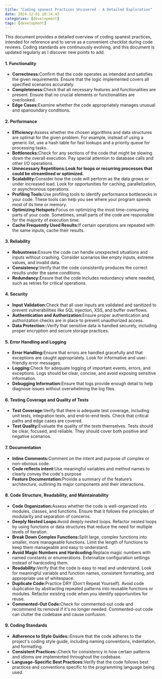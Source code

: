 ```yaml
---
title: "Coding spanest Practices Uncovered - A Detailed Exploration"
date: 2024-12-01 10:14:43
categories: [development]
tags: [development]
---
```


<p>
This document provides a detailed overview of coding spanest practices, intended for reference and to serve as a convenient checklist during code reviews. Coding standards are continuously evolving, and this document is updated regularly as I discover new points to add.

<p>
<h4>1. Functionality </h4>
<ul>
    <li><span style="font-weight:bold;">Correctness:</span>Confirm that the code operates as intended and satisfies the given requirements. Ensure that the logic implemented covers all specified scenarios accurately. </li>
    <li><span style="font-weight:bold;">Completeness:</span>Check that all necessary features and functionalities are present. Ensure that no crucial elements or functionalities are overlooked. </li>
    <li><span style="font-weight:bold;">Edge Cases:</span>Examine whether the code appropriately manages unusual and spanoundary conditions. </li>
</ul>

<h4>2. Performance </h4>
<ul>
    <li><span style="font-weight:bold;">Efficiency:</span>Assess whether the chosen algorithms and data structures are optimal for the given problem. For example, instead of using a generic list, use a hash table for fast lookups and a priority queue for processing tasks. </li>
    <li><span style="font-weight:bold;">Bottlenecks:</span>Check for any sections of the code that might be slowing down the overall execution. Pay special attention to database calls and other I/O operations. </li>
    <li><span style="font-weight:bold;">Unnecessary Repetitions:</san>Look for loops or recurring processes that could be streamlined or optimized. </li>
    <li><span style="font-weight:bold;">Scalability:</span>Consider how the code will perform as the data grows or under increased load. Look for opportunities for caching, parallelization, or asynchronous operations. </li>
    <li><span style="font-weight:bold;">Profiling Tools:</span>Use profiling tools to identify performance bottlenecks in your code. These tools can help you see where your program spends most of its time or memory. </li>
    <li><span style="font-weight:bold;">Optimizing Hotspots:</span>Focus on optimizing the most time-consuming parts of your code. Sometimes, small parts of the code are responsible for the majority of execution time. </li>
    <li><span style="font-weight:bold;">Cache Frequently Used Results:</span>If certain operations are repeated with the same inputs, cache their results. </li>
</ul>

<h4>3. Reliability </h4>
<ul>
    <li><span style="font-weight:bold;">Robustness:</span>Ensure the code can handle unexpected situations and inputs without crashing. Consider scenarios like empty inputs, extreme values, and invalid data.</li>
    <li><span style="font-weight:bold;">Consistency:</span>Verify that the code consistently produces the correct results under the same conditions. </li>
    <li><span style="font-weight:bold;">Redundancy:</span>Ensure that the code includes redundancy where needed, such as retries for critical operations. </li>
</ul>

<h4>4. Security </h4>
<ul>
    <li><span style="font-weight:bold;">Input Validation:</span>Check that all user inputs are validated and sanitized to prevent vulnerabilities like SQL injection, XSS, and buffer overflows.</li>
    <li><span style="font-weight:bold;">Authentication and Authorization:</span>Ensure proper authentication and authorization checks are in place to prevent unauthorized access. </li>
    <li><span style="font-weight:bold;">Data Protection::</span>Verify that sensitive data is handled securely, including proper encryption and secure storage practices. </li>
</ul>

<h4>5. Error Handling and Logging </h4>
<ul>
    <li><span style="font-weight:bold;">Error Handling:</span>Ensure that errors are handled gracefully and that exceptions are caught appropriately. Look for informative and user-friendly error messages. </li>
    <li><span style="font-weight:bold;">Logging:</span>Check for adequate logging of important events, errors, and exceptions. Logs should be clear, concise, and avoid exposing sensitive information. </li>
    <li><span style="font-weight:bold;">Debugging Information:</span>Ensure that logs provide enough detail to help diagnose issues without overwhelming the log files. </li>
</ul>

<h4>6. Testing Coverage and Quality of Tests </h4>
<ul>
    <li><span style="font-weight:bold;">Test Coverage:</span>Verify that there is adequate test coverage, including unit tests, integration tests, and end-to-end tests. Check that critical paths and edge cases are covered.</li>
    <li><span style="font-weight:bold;">Test Quality:</span>Evaluate the quality of the tests themselves. Tests should be clear, focused, and reliable. They should cover both positive and negative scenarios. </li>
</ul>

<h4>7. Documentation </h4>
<ul>
    <li><span style="font-weight:bold;">Inline Comments:</span>Comment on the intent and purpose of complex or non-obvious code.</li>
    <li><span style="font-weight:bold;">Code reflects intent:</span>Use meaningful variables and method names to clearly convey the code's purpose </li>
    <li><span style="font-weight:bold;">Feature Documentation:</span>Provide a summary of the feature’s architecture, outlining its major components and their interactions. </li>
</ul>

<h4>8. Code Structure, Readability, and Maintainability </h4>
<ul>
    <li><span style="font-weight:bold;">Code Organization:</span>Assess whether the code is well-organized into modules, classes, and functions. Ensure that it follows the principles of modularity and separation of concerns.</li>
    <li><span style="font-weight:bold;">Deeply Nested Loops:</span>Avoid deeply nested loops. Refactor nested loops by using functions or data structures that reduce the need for multiple levels of iteration. </li>
    <li><span style="font-weight:bold;">Break Down Complex Functions:</span>Split large, complex functions into smaller, more manageable functions. Limit the length of functions to keep them manageable and easy to understand. </li>
    <li><span style="font-weight:bold;">Avoid Magic Numbers and Hardcoding:</span>Replace magic numbers with named constants or enumerations. Externalize configuration settings instead of hardcoding them. </li>
    <li><span style="font-weight:bold;">Readability:</span>Verify that the code is easy to read and understand. Look for meaningful variable and function names, consistent formatting, and appropriate use of whitespace. </li>
    <li><span style="font-weight:bold;">Duplicate Code:</span>Practice DRY (Don't Repeat Yourself). Avoid code duplication by abstracting repeated patterns into reusable functions or modules. Refactor existing code when you identify opportunities for reuse. </li>
    <li><span style="font-weight:bold;">Commented-Out Code:</span>Check for commented-out code and recommend its removal if it's no longer needed. Commented-out code can clutter the codebase and cause confusion. </li>
</ul>

<h4>9. Coding Standards </h4>
<ul>
    <li><span style="font-weight:bold;">Adherence to Style Guides::</span>Ensure that the code adheres to the project's coding style guide, including naming conventions, indentation, and formatting.</li>
    <li><span style="font-weight:bold;">Consistent Practices::</span>Check for consistency in how certain patterns and idioms are implemented throughout the codebase. </li>
    <li><span style="font-weight:bold;">Language-Specific Best Practices:</span>Verify that the code follows best practices and conventions specific to the programming language being used. </li>
</ul>
</p>
